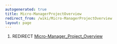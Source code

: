 ```yaml
---
autogenerated: true
title: Micro-ManagerProjectOverview
redirect_from: /wiki/Micro-ManagerProjectOverview
layout: page
---
```


1.  REDIRECT
    [Micro-Manager\_Project\_Overview](Micro-Manager_Project_Overview "wikilink")
